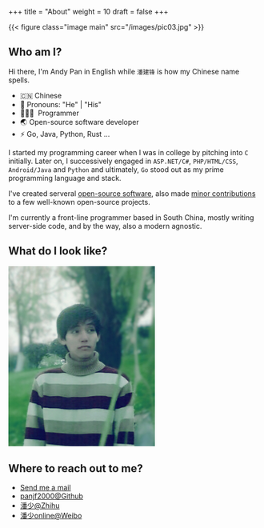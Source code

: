 +++
title = "About"
weight = 10
draft = false
+++

{{< figure class="image main" src="/images/pic03.jpg" >}}

## Who am I?

Hi there, I'm Andy Pan in English while `潘建锋` is how my Chinese name spells.

- 🇨🇳 Chinese
- 👔 Pronouns: "He" | "His"
- 🧑🏻‍💻 &nbsp;Programmer
- 🌏 Open-source software developer
- ⚡ Go, Java, Python, Rust ...

I started my programming career when I was in college by pitching into `C` initially. Later on,  I successively engaged in `ASP.NET/C#`, `PHP/HTML/CSS`, `Android/Java` and `Python` and ultimately, `Go` stood out as my prime programming language and stack.

I've created serveral [open-source software](https://github.com/panjf2000), also made [minor contributions](https://taohuawu.club/my-github-repos) to a few well-known open-source projects.

I'm currently a front-line programmer based in South China, mostly writing server-side code, and by the way, also a modern agnostic.

## What do I look like?

![](/images/me.jpg)

## Where to reach out to me?

- [Send me a mail](mailto:panjf2000@andypan.site)
- [panjf2000@Github](https://github.com/panjf2000)
- [潘少@Zhihu](https://www.zhihu.com/people/andy_pan)
- [潘少online@Weibo](https://weibo.com/Matrigram)
